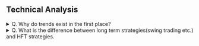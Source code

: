 ## Technical Analysis
<details>
<summary>Q. Why do trends exist in the first place?</summary>
<br>  
Ans>>				
Why trends exist: because fundamenally price needs to change. Price movements within the trend are noise, but when fundamentally there is more supply of, say, crude oil in the world than demand, price needs to go down. It does so by trending down. If a stock is undevalued, while the business is developing and dividends are being paid, there will be more people moving into this stock, so it must appreciate. There is no other way to do it in the market, except by trending.

Now for the fun part.

On a shorter time scale, “trends” become more and more random - what looks like a trend is in fact just a statistically uneven distribution. Here’s how it works - if you flip a coin at the frequency of market transactions of a relatively high-liquidity instrument (let’s say 2–3 transactions per second) for a working day (7 hours), you will have about 1200 flips. Inevitably in this amount of totally random outcomes, you will have several series of continuos “heads” or “tails”. If you charted your flips, those completely random series would look like trends.
![Img1](https://qph.cf2.quoracdn.net/main-qimg-f4c0c1fbc2c7785a8fdffdf6824e5a2b-pjlq)

Look at the chart above. Does it look like a downtrend? With pullbacks and all, right?

Ready to be surprised?

It is 100% noise. NO SIGNAL AT ALL.

This chart is of an excel randomly generated sequence of 1250 1s and -1s. Completely random. I didn’t cheat, it’s absolutely a random distribution of +1s and -1s. You can check in excel yourself.
![Img2](https://qph.cf2.quoracdn.net/main-qimg-dcf2e109194d5ac3900c48394304e661-pjlq)

Here’s another one I generated with the same algorythm, just by refreshing the random sequence. Looks just like a market chart, doesn’t it? That’s what a totally random sequence (with equal step increments) looks like.

In this sequence, every next step has ZERO correlation with a previous step. Every “price move” has ZERO dependance on the past moves and thus ZERO predictive power.

EVERYTHING that looks like a trend here is 100% noise.

For me it’s mind-blowing every time I look at the charts. Even though I’ve known this for a long time, every time I see it with my own eyes, it’s like a cold shower.

So how can one differentiate the REAL trends?

The question you are asking is a fundamental question of trading. The Holy Grail of trading, if you will. If a trader can differentiate trend and random noise, he’s got the market in his pocket.

It’s not impossible, but when you start to solve that riddle, you get into more and more complexity. Exactly why it takes work and practice and time to learn trading. Different markets behave differently, and then same markets behave differently at different times. Market behaviour “personalities” surprisingly, just like trends, stay realtively stable for a time, but at some moment inevitably shift (just as trends reverse).

Markets are VERY random, yet it has been statisticlly proven that they are not 100% random. In one of the statistical studies I’ve read, the mathematic outcome was that about 2% of market movement is signal, 98% is noise.

Just two things I know for sure:

Trends exist.
    
The signal/noise ratio gets progressively higher with the increase of statistical sampling -> more transactions means more signal -> higher time frames are very significantly less random than smaler ones (though still very random).
</details>

<details>
    <summary>Q. What is the difference between long term strategies(swing trading etc.) and HFT strategies.</summary>
    <br>
    Ans>>>    
    From what I have read, high frequency trading programs just find an inefficiency in the market and exploit it as fast as they can. IIRC most of their speed comes from implementation efficiency rather than algorithmic efficiency.

They use techniques like:
    1. Co-locating in the same place as the trading servers for lower latency (100ms)    
    2. Using hand-rolled text processing instead of regular expressions.    
    3. C for speed and efficiency.    
    4. Use faster hardware like GPGPUs and latest CPUs.    
    T5. uning the size of network packets so that the whole request is sent in one transmission.     

Usually an inefficiency in a market is just an arbitrage i.e, a definite opportunity to buy low and sell high. All these algorithms rely on the fact that there is a time lag between an event and the price change. These opportunities are usually about 1cent per share or less. But, with leverage one can make millions in a day. Here are a few examples:        
    1. It takes a little bit of time for the price of an option to follow a stock and vice versa. If you can precisely model these differences, then one can use a computer to trade favorably.This needs some idea about options pricing and black-sholes model.Look up CUDA docs for the actual algos.        
    2. Recently, exchanges started charging companies for co-location and ability to see the raw orders that are yet to be processed. Usually when there is a large order from institutional investors the price goes up by about 2 cents. Some high frequency programs monitor these order feeds to buy shares at the current price (from dark pools and other sources) and sell them at a slightly higher price(about 1cent more) to these institutional investors. All this happens in under 5ms.        
    3. There is also arbitrage in currency markets. Sometimes the prices of currencies vary slightly and take some time to adjust for various reasons. Some high frequency traders write programs to take advantage of this. This is a simple graph algorithm. I am unsure how it is implemented in practice.        
    4. Similarly, it takes a few milliseconds for bond prices to reflect a fed/govt announcement. High frequency trading programs monitor the fed feeds to buy these bonds at a lower price to sell them immediately at a higher price.    

There are many more arbitrage opportunities like this.
</details>
